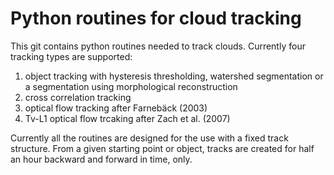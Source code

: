 # Python routines for cloud tracking

This git contains python routines needed to track clouds. Currently four tracking types are supported:

1. object tracking with hysteresis thresholding, watershed segmentation or a segmentation using morphological reconstruction
2. cross correlation tracking
3. optical flow tracking after Farnebäck (2003)
4. Tv-L1 optical flow trcaking after Zach et al. (2007)

Currently all the routines are designed for the use with a fixed track structure. From a given starting point or object, tracks are
created for half an hour backward and forward in time, only.

